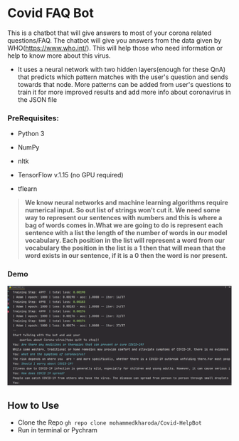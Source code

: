 # Covid FAQ Bot 

This is a chatbot that will give answers to most of your corona related questions/FAQ. The chatbot will give you answers from the data given by WHO(https://www.who.int/). This will help those who need information or help to know more about this virus.


* It uses a neural network with two hidden layers(enough for these QnA) that predicts which pattern matches with the user's question and sends towards that node. More patterns can be added from user's questions to train it for more improved results and add more info about coronavirus in the JSON file

### PreRequisites:
* Python 3

* NumPy

* nltk

* TensorFlow v.1.15 (no GPU required)

* tflearn

>**We know neural networks and machine learning algorithms require numerical input. So out list of strings won't cut it. We need some way to represent our sentences with numbers and this is where a bag of words comes in.What we are going to do is represent each sentence with a list the length of the number of words in our model vocabulary. Each position in the list will represent a word from our vocabulary the position in the list is a 1 then that will mean that the word exists in our sentence, if it is a 0 then the word is nor present.**

### Demo
![](bot.png)

## How to Use

* Clone the Repo `gh repo clone mohammedkharoda/Covid-HelpBot`
* Run in terminal or Pychram 